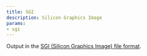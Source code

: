 ```yaml
---
title: SGI
description: Silicon Graphics Image
params:
- sgi
---
```

Output in the [SGI (Silicon Graphics Image) file format](https://en.wikipedia.org/wiki/Silicon_Graphics_Image).
